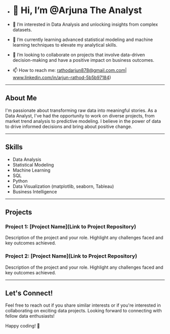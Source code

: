 - # 👋 Hi, I’m @Arjuna The Analyst

- 👀 I’m interested in Data Analysis and unlocking insights from complex datasets.
- 🌱 I’m currently learning advanced statistical modeling and machine learning techniques to elevate my analytical skills.
- 💞️ I’m looking to collaborate on projects that involve data-driven decision-making and have a positive impact on business outcomes.
- 📫 How to reach me: rathodarjun878@gmail.com.com| www.linkedin.com/in/arjun-rathod-5b5b97184)
---

## About Me

I'm passionate about transforming raw data into meaningful stories. As a Data Analyst, I've had the opportunity to work on diverse projects, from market trend analysis to predictive modeling. I believe in the power of data to drive informed decisions and bring about positive change.

---

## Skills

- Data Analysis
- Statistical Modeling
- Machine Learning
- SQL
- Python
- Data Visualization (matplotlib, seaborn, Tableau)
- Business Intelligence

---

## Projects

### Project 1: [Project Name](Link to Project Repository)
Description of the project and your role. Highlight any challenges faced and key outcomes achieved.

### Project 2: [Project Name](Link to Project Repository)
Description of the project and your role. Highlight any challenges faced and key outcomes achieved.

---

## Let's Connect!

Feel free to reach out if you share similar interests or if you're interested in collaborating on exciting data projects. Looking forward to connecting with fellow data enthusiasts!

Happy coding! 🚀


<!---
TheDataAnalystArjun/TheDataAnalystArjun is a ✨ special ✨ repository because its `README.md` (this file) appears on your GitHub profile.
You can click the Preview link to take a look at your changes.
--->
